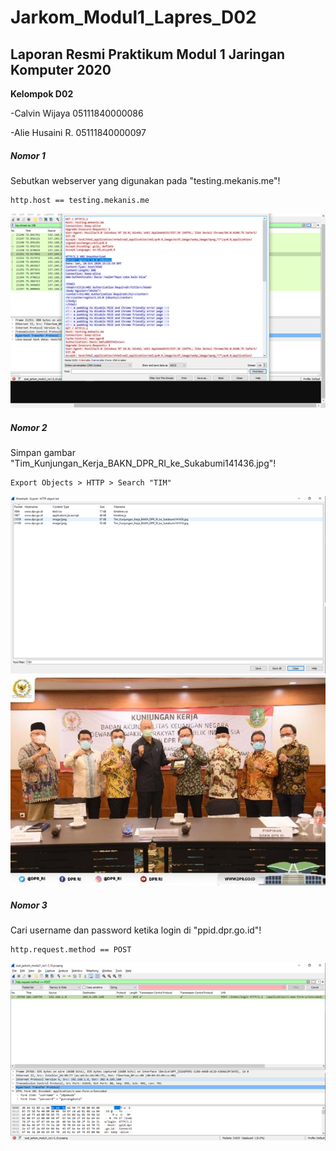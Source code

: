 # Jarkom_Modul1_Lapres_D02
## Laporan Resmi Praktikum Modul 1 Jaringan Komputer 2020
**Kelompok D02**

-Calvin Wijaya 05111840000086

-Alie Husaini R. 05111840000097

##### Nomor 1
Sebutkan webserver yang digunakan pada "testing.mekanis.me"!

```
http.host == testing.mekanis.me
```
![alt img1](image/1.png)

##### Nomor 2
Simpan gambar "Tim_Kunjungan_Kerja_BAKN_DPR_RI_ke_Sukabumi141436.jpg"!

```
Export Objects > HTTP > Search "TIM"
```
![alt img2a](image/2a.png)
![alt img2b](image/2b.jpg)

##### Nomor 3
Cari username dan password ketika login di "ppid.dpr.go.id"!

```
http.request.method == POST
```

![alt img3](image/3.png)
